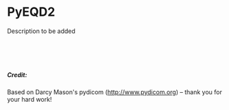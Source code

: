 


# PyEQD2
Description to be added

<br />
<br />
<br />


##### Credit: 
Based on Darcy Mason's pydicom (http://www.pydicom.org) – thank you for your hard work!
